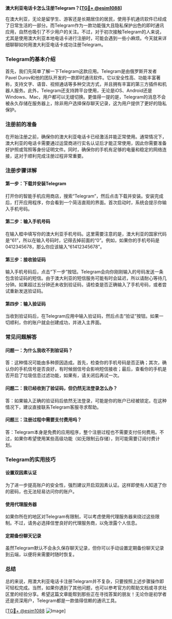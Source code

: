 **澳大利亚电话卡怎么注册Telegram？[[TG💪+ @esim1088](https://t.me/s/esim1088)]**

在澳大利亚，无论是留学生、游客还是长期居住的居民，使用手机通讯软件已经成了日常生活的一部分。而Telegram作为一款功能强大且隐私保护出色的即时通讯应用，自然也吸引了不少用户的关注。不过，对于初次接触Telegram的人来说，尤其是使用澳大利亚本地电话卡进行注册时，可能会遇到一些小麻烦。今天就来详细聊聊如何用澳大利亚电话卡成功注册Telegram。

### Telegram的基本介绍

首先，我们先简单了解一下Telegram这款应用。Telegram是由俄罗斯开发者Pavel Durov和他的团队开发的一款即时通讯软件。它以安全性高、功能丰富著称，支持文字、语音、视频通话等多种交流方式，并且拥有丰富的第三方插件和机器人服务。此外，Telegram还支持跨平台使用，无论是iOS、Android还是Windows、Mac，用户都可以无缝切换。更值得一提的是，Telegram的消息不会被永久存储在服务器上，除非用户选择保存聊天记录，这为用户提供了更好的隐私保护。

### 注册前的准备

在开始注册之前，确保你的澳大利亚电话卡已经激活并能正常使用。通常情况下，澳大利亚的电话卡需要通过运营商进行实名认证后才能正常使用，因此你需要准备好护照或驾照等身份证明文件。同时，确保你的手机有足够的电量和稳定的网络连接，这对于顺利完成注册过程非常重要。

### 注册步骤详解

#### 第一步：下载并安装Telegram

打开你的智能手机应用商店，搜索“Telegram”，然后点击下载并安装。安装完成后，打开应用程序，你会看到一个简洁直观的界面。首次启动时，系统会提示你输入手机号码。

#### 第二步：输入手机号码

在输入框中填写你的澳大利亚手机号码。这里需要注意的是，澳大利亚的国家代码是“61”，所以在输入号码时，记得去掉前面的“0”。例如，如果你的手机号码是0412345678，那么你应该输入“61412345678”。

#### 第三步：接收验证码

输入手机号码后，点击“下一步”按钮。Telegram会向你刚刚输入的号码发送一条包含验证码的短信。由于澳大利亚的短信服务可能有时会延迟，所以请耐心等待几分钟。如果超过五分钟还未收到验证码，请检查是否正确输入了手机号码，或者尝试重新发送验证码。

#### 第四步：输入验证码

当收到验证码后，在Telegram应用中输入验证码，然后点击“验证”按钮。如果一切顺利，你的账户就会创建成功，并进入主界面。

### 常见问题解答

#### 问题一：为什么我收不到验证码？

答：这种情况可能由多种原因造成。首先，检查你的手机号码是否正确；其次，确认你的手机信号是否良好，有时候弱信号会影响短信接收；最后，查看你的手机是否开启了垃圾信息过滤功能，如果有，请关闭后再试一次。

#### 问题二：我已经收到了验证码，但仍然无法登录怎么办？

答：如果输入正确的验证码后依然无法登录，可能是你的账户已经被锁定。在这种情况下，建议直接联系Telegram客服寻求帮助。

#### 问题三：注册过程中需要支付费用吗？

答：Telegram本身是免费的应用程序，整个注册过程也不需要支付任何费用。不过，如果你希望使用某些高级功能（如无限制云存储），则可能需要订阅付费计划。

### Telegram的实用技巧

#### 设置双因素认证

为了进一步提高账户的安全性，强烈建议开启双因素认证。这样即使有人知道了你的密码，也无法轻易访问你的账户。

#### 使用代理服务器

如果你所在的地区对Telegram有限制，可以考虑使用代理服务器来绕过这些限制。不过，请务必选择信誉良好的代理服务商，以免泄露个人信息。

#### 定期备份聊天记录

虽然Telegram默认不会永久保存聊天记录，但你可以手动设置定期备份聊天记录到云端，以便将来需要时随时恢复。

### 总结

总的来说，用澳大利亚电话卡注册Telegram并不复杂，只要按照上述步骤操作即可轻松完成。当然，如果你遇到了其他问题，也可以参考官方的帮助文档或寻求社区里的经验分享。希望这篇文章能帮到那些正在寻找答案的朋友！无论你是初学者还是资深用户，Telegram都是一款值得信赖的通讯工具。

[[TG💪+ @esim1088](https://t.me/s/esim1088) ![Image](https://i.postimg.cc/4NQfJmqS/Snipaste-2025-05-13-00-14-12.png)]